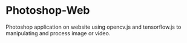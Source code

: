 # Photoshop-Web
Photoshop application on website using opencv.js and tensorflow.js to manipulating and process image or video.
